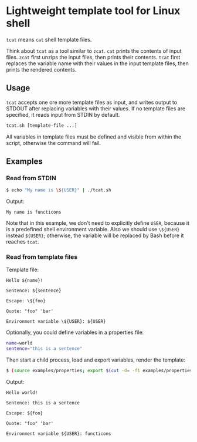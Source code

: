 # Lightweight template tool for Linux shell

`tcat` means `cat` shell template files.

Think about `tcat` as a tool similar to `zcat`. `cat` prints the contents of input files. `zcat` first unzips the input files, then prints their contents. `tcat` first replaces the variable name with their values in the input template files, then prints the rendered contents.

## Usage

`tcat` accepts one ore more template files as input, and writes output to STDOUT after replacing variables with their values. If no template files are specified, it reads input from STDIN by default.

```bash
tcat.sh [template-file ...]
```

All variables in template files must be defined and visible from within the script, otherwise the command will fail.

## Examples

### Read from STDIN

```bash
$ echo "My name is \${USER}" | ./tcat.sh
```

Output:

```
My name is functicons
```

Note that in this example, we don't need to explicitly define `USER`, because it is a predefined shell environment variable. Also we should use `\${USER}` instead `${USER}`; otherwise, the variable will be replaced by Bash before it reaches `tcat`.

### Read from template files

Template file:

```
Hello ${name}!

Sentence: ${sentence}

Escape: \${foo}

Quote: "foo" 'bar'

Environment variable \${USER}: ${USER}
```

Optionally, you could define variables in a properties file:

```bash
name=world
sentence="this is a sentence"
```

Then start a child process, load and export variables, render the template:

```bash
$ (source examples/properties; export $(cut -d= -f1 examples/properties); ./tcat.sh examples/template)
```

Output:

```
Hello world!

Sentence: this is a sentence

Escape: ${foo}

Quote: "foo" 'bar'

Environment variable ${USER}: functicons
```
